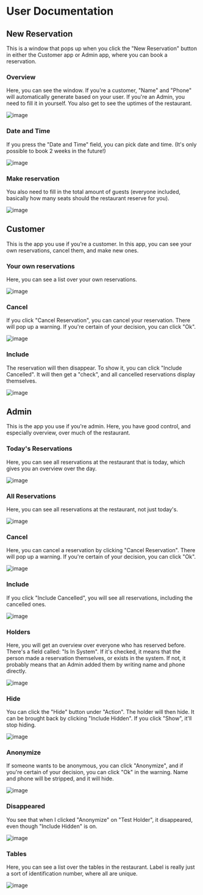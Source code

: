 # User Documentation
## New Reservation
This is a window that pops up when you click the "New Reservation" button in either the Customer app or Admin app, where you can book a reservation.
### Overview
Here, you can see the window. If you're a customer, "Name" and "Phone" will automatically generate based on your user. If you're an Admin, you need to fill it in yourself. You also get to see the uptimes of the restaurant.

![image](https://github.com/user-attachments/assets/ee85d570-d32b-4214-86a5-cf0ae117a1e9)
### Date and Time
If you press the "Date and Time" field, you can pick date and time. (It's only possible to book 2 weeks in the future!)

![image](https://github.com/user-attachments/assets/aec99a2b-1146-4a1f-8bd2-78936c932e87)
### Make reservation
You also need to fill in the total amount of guests (everyone included, basically how many seats should the restaurant reserve for you).

![image](https://github.com/user-attachments/assets/24f27364-2782-427e-be75-3685ab36fb0b)
## Customer
This is the app you use if you're a customer. In this app, you can see your own reservations, cancel them, and make new ones.

### Your own reservations
Here, you can see a list over your own reservations.

![image](https://github.com/user-attachments/assets/a98f7d6f-7730-4fb9-8584-2241d7098e0e)
### Cancel
If you click "Cancel Reservation", you can cancel your reservation. There will pop up a warning. If you're certain of your decision, you can click "Ok".

![image](https://github.com/user-attachments/assets/12a9e88b-c724-418e-bf88-646d4c8a6d44)
### Include
The reservation will then disappear. To show it, you can click "Include Cancelled". It will then get a "check", and all cancelled reservations display themselves.

![image](https://github.com/user-attachments/assets/aacc35ba-3ccb-4c3e-be2a-9f25bb0e3344)
## Admin
This is the app you use if you're admin. Here, you have good control, and especially overview, over much of the restaurant.

### Today's Reservations
Here, you can see all reservations at the restaurant that is today, which gives you an overview over the day.

![image](https://github.com/user-attachments/assets/c3baba18-b205-4296-ad83-c7dd48340c1b)
### All Reservations
Here, you can see all reservations at the restaurant, not just today's.

![image](https://github.com/user-attachments/assets/1c472be9-1782-47bc-a9b2-5a333668255f)
### Cancel
Here, you can cancel a reservation by clicking "Cancel Reservation". There will pop up a warning. If you're certain of your decision, you can click "Ok".

![image](https://github.com/user-attachments/assets/577e83c7-04a4-4b8a-99d3-22f636e0d1e9)
### Include
If you click "Include Cancelled", you will see all reservations, including the cancelled ones.

![image](https://github.com/user-attachments/assets/2294ef10-9b9b-410f-8a28-c817dd8e6ee8)
### Holders
Here, you will get an overview over everyone who has reserved before. There's a field called: "Is In System". If it's checked, it means that the person made a reservation themselves, or exists in the system. If not, it probably means that an Admin added them by writing name and phone directly.

![image](https://github.com/user-attachments/assets/06d8a579-7433-4376-a1b1-834f7add5ae0)
### Hide
You can click the "Hide" button under "Action". The holder will then hide. It can be brought back by clicking "Include Hidden". If you click "Show", it'll stop hiding.

![image](https://github.com/user-attachments/assets/0cb0b11b-ad0f-4386-ae21-3e0c3c9fca6a)
### Anonymize
If someone wants to be anonymous, you can click "Anonymize", and if you're certain of your decision, you can click "Ok" in the warning. Name and phone will be stripped, and it will hide.

![image](https://github.com/user-attachments/assets/1a40aed7-0fe5-4d73-85b6-8795292d66f5)
### Disappeared
You see that when I clicked "Anonymize" on "Test Holder", it disappeared, even though "Include Hidden" is on.

![image](https://github.com/user-attachments/assets/2f37f7fe-08fc-4515-a995-a230f2e8a597)
### Tables
Here, you can see a list over the tables in the restaurant. Label is really just a sort of identification number, where all are unique.

![image](https://github.com/user-attachments/assets/09f23426-f52f-402f-b20e-1542fc1534d9)
